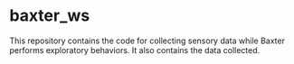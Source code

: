 # baxter_ws
This repository contains the code for collecting sensory data while Baxter performs exploratory behaviors. It also contains the data collected.
